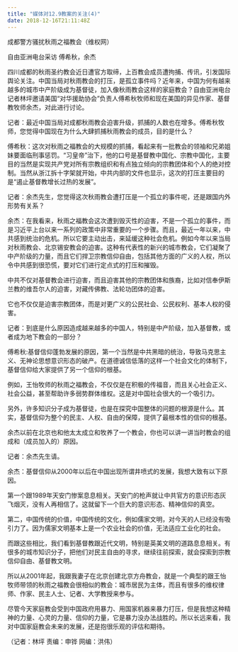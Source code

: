 ```yaml
---
title: "媒体对12.9教案的关注(4)"
date: 2018-12-16T21:11:48Z
---
```


成都警方骚扰秋雨之福教会（维权网）

自由亚洲电台采访 傅希秋，余杰

四川成都的秋雨圣约教会近日遭官方取缔，上百教会成员遭拘捕、传讯，引发国际舆论关注。中国当局对秋雨教会的打压，是孤立事件吗？近年来，中国为何有越来越多的城市中产阶级成为基督徒，加入像秋雨教会这样的家庭教会？自由亚洲电台记者林坪邀请美国“对华援助协会”负责人傅希秋牧师和现在美国的异见作家、基督教牧师余杰，对此进行讨论。

 

记者：最近中国当局对成都秋雨教会迫害升级，抓捕的人数也在增多。傅希秋牧师，您觉得中国现在为什么大肆抓捕秋雨教会的成员，目的是什么？

傅希秋：这次对秋雨之福教会的大规模的抓捕，看起来有一批教会的领袖和兄弟姐妹要面临刑事惩罚。“习皇帝”治下，他的口号是基督教中国化、宗教中国化，主要目的当然是实现共产党对所有宗教组织和有点独立倾向的宗教团体和个人的绝对控制。当然从浙江拆十字架就开始，中共内部的文件也显示，这次的打压主要目的是“遏止基督教增长过热的发展”。

记者：余杰先生，您觉得这次秋雨教会遭打压是一个孤立的事件呢，还是跟国内外形势有关系？

余杰：在我看来，秋雨之福教会这次遭到毁灭性的迫害，不是一个孤立的事件，而是习近平上台以来一系列的政策中非常重要的一个步骤。而且，最近一年以来，中共感到统治的危机。所以它要主动出击，来延缓这种社会危机。例如今年以来当局对秋雨教会、北京锡安教会的迫害。这种有代表性的新兴的城市教会，它们凝聚了中产阶级的力量，而且它们捍卫宗教信仰自由，包括其他方面的广义的人权，所以令中共感到很恐慌，要对它们进行定点式的打压和摧毁。

中共不仅对基督教会进行迫害，而且迫害其他的宗教团体和族裔，比如对信奉伊斯兰教的维吾尔人的迫害，对藏传佛教、法轮功团体的迫害。

它也不仅仅是迫害宗教团体，而是对更广义的公民社会、公民权利、基本人权的侵害。

记者：到底是什么原因造成越来越多的中国人，特别是中产阶级，加入基督教，或者成为地下教会的一部分？

傅希秋:基督信仰蓬勃发展的原因，第一个当然是中共黑暗的统治，导致马克思主义、无神论思想意识形态的破产。在道德诚信低落的这样一个社会文化的体制下，基督信仰给大家提供了另一个信仰的根基。

例如，王怡牧师的秋雨之福教会，不仅仅是在积极的传福音，而且关心社会正义、社会公益，甚至帮助许多弱势群体维权。这是对中国社会很大的一个吸引力。

另外，许多知识分子成为基督徒，也是在探究中国整体的问题的根源是什么。其实，基督信仰为整个的民主、人权、自由的保障，提供了最根本性的信仰的根基。

余杰以前在北京也和他太太成立和牧养了一个教会，你也可以讲一讲当时教会的组成和（成员加入的）原因。

记者：余杰先生请。

余杰：基督信仰从2000年以后在中国出现所谓井喷式的发展，我想大致有以下原因。

第一个跟1989年天安门惨案息息相关。天安门的枪声就让中共官方的意识形态灰飞烟灭，没有人再相信了。这就留下一个巨大的意识形态、精神信仰的真空。

第二，中国传统的价值，中国传统的文化，例如儒家文明，对今天的人已经没有吸引力了。因为儒家文明基本上是一个农业社会的价值，无法适应工业化的社会。

而跟这些相比，我们看到基督教跟近代文明，特别是英美文明的道路息息相关。有很多的城市知识分子，把他们对民主自由的寻求，继续往前探索，就会探索到宗教信仰自由、基督教文明。

所以从2001年起，我跟我妻子在北京创建北京方舟教会，就是一个典型的跟王怡牧师带领的秋雨之福教会很相似的教会：城市居民为主体，而且有很多的维权律师、作家、民主人士、记者、大学教授来参与。

尽管今天家庭教会受到中国政府用暴力、用国家机器来暴力打压，但是我想这种精神的力量、心灵的力量、信仰的力量，它是暴力没办法战胜的。所以长远来看，我对中国家庭教会未来的发展，还是抱很乐观的评估和期待。

（记者：林坪  责编：申铧  网编：洪伟）
